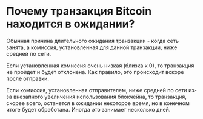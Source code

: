 # Почему транзакция Bitcoin находится в ожидании?

Обычная причина длительного ожидания транзакции - когда сеть занята, а комиссия, установленная для данной транзакции, ниже средней по сети.

Если установленная комиссия очень низкая (близка к 0), то транзакция не пройдет и будет отклонена. Как правило, это происходит вскоре после отправки.

Если комиссия, установленная отправителем, ниже средней по сети из-за внезапного увеличения использования блокчейна, то транзакция, скорее всего, останется в ожидании некоторое время, но в конечном итоге будет обработана. Иногда это занимает несколько дней.